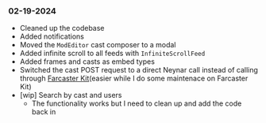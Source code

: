 ### 02-19-2024
- Cleaned up the codebase
- Added notifications
- Moved the `ModEditor` cast composer to a modal
- Added infinite scroll to all feeds with `InfiniteScrollFeed`
- Added frames and casts as embed types
- Switched the cast POST request to a direct Neynar call instead of calling through [Farcaster Kit](https://github.com/dylsteck/farcasterkit)(easier while I do some maintenace on Farcaster Kit)
- [wip] Search by cast and users
    - The functionality works but I need to clean up and add the code back in